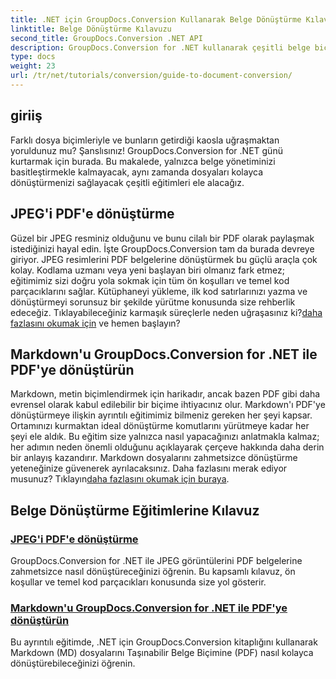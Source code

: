 ```yaml
---
title: .NET için GroupDocs.Conversion Kullanarak Belge Dönüştürme Kılavuzu
linktitle: Belge Dönüştürme Kılavuzu
second_title: GroupDocs.Conversion .NET API
description: GroupDocs.Conversion for .NET kullanarak çeşitli belge biçimlerini dönüştürmeye ilişkin ayrıntılı eğitimleri inceleyin ve dosya yönetimi sürecinizi kolaylaştırın.
type: docs
weight: 23
url: /tr/net/tutorials/conversion/guide-to-document-conversion/
---
```

## giriiş

Farklı dosya biçimleriyle ve bunların getirdiği kaosla uğraşmaktan yoruldunuz mu? Şanslısınız! GroupDocs.Conversion for .NET günü kurtarmak için burada. Bu makalede, yalnızca belge yönetiminizi basitleştirmekle kalmayacak, aynı zamanda dosyaları kolayca dönüştürmenizi sağlayacak çeşitli eğitimleri ele alacağız.

## JPEG'i PDF'e dönüştürme

 Güzel bir JPEG resminiz olduğunu ve bunu cilalı bir PDF olarak paylaşmak istediğinizi hayal edin. İşte GroupDocs.Conversion tam da burada devreye giriyor. JPEG resimlerini PDF belgelerine dönüştürmek bu güçlü araçla çok kolay. Kodlama uzmanı veya yeni başlayan biri olmanız fark etmez; eğitimimiz sizi doğru yola sokmak için tüm ön koşulları ve temel kod parçacıklarını sağlar. Kütüphaneyi yükleme, ilk kod satırlarınızı yazma ve dönüştürmeyi sorunsuz bir şekilde yürütme konusunda size rehberlik edeceğiz. Tıklayabileceğiniz karmaşık süreçlerle neden uğraşasınız ki?[daha fazlasını okumak için](./converting-jpeg-to-pdf/) ve hemen başlayın?

## Markdown'u GroupDocs.Conversion for .NET ile PDF'ye dönüştürün

Markdown, metin biçimlendirmek için harikadır, ancak bazen PDF gibi daha evrensel olarak kabul edilebilir bir biçime ihtiyacınız olur. Markdown'ı PDF'ye dönüştürmeye ilişkin ayrıntılı eğitimimiz bilmeniz gereken her şeyi kapsar. Ortamınızı kurmaktan ideal dönüştürme komutlarını yürütmeye kadar her şeyi ele aldık. Bu eğitim size yalnızca nasıl yapacağınızı anlatmakla kalmaz; her adımın neden önemli olduğunu açıklayarak çerçeve hakkında daha derin bir anlayış kazandırır. Markdown dosyalarını zahmetsizce dönüştürme yeteneğinize güvenerek ayrılacaksınız. Daha fazlasını merak ediyor musunuz? Tıklayın[daha fazlasını okumak için buraya](./convert-markdown-to-pdf/).

## Belge Dönüştürme Eğitimlerine Kılavuz
### [JPEG'i PDF'e dönüştürme](./converting-jpeg-to-pdf/)
GroupDocs.Conversion for .NET ile JPEG görüntülerini PDF belgelerine zahmetsizce nasıl dönüştüreceğinizi öğrenin. Bu kapsamlı kılavuz, ön koşullar ve temel kod parçacıkları konusunda size yol gösterir.
### [Markdown'u GroupDocs.Conversion for .NET ile PDF'ye dönüştürün](./convert-markdown-to-pdf/)
Bu ayrıntılı eğitimde, .NET için GroupDocs.Conversion kitaplığını kullanarak Markdown (MD) dosyalarını Taşınabilir Belge Biçimine (PDF) nasıl kolayca dönüştürebileceğinizi öğrenin.